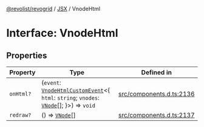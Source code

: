 [@revolist/revogrid](README.md) / [JSX](Namespace.JSX.md) / VnodeHtml

# Interface: VnodeHtml

## Properties

| Property | Type | Defined in |
| ------ | ------ | ------ |
| `onHtml?` | (`event`: [`VnodeHtmlCustomEvent`](Interface.VnodeHtmlCustomEvent.md)\<\{ `html`: `string`; `vnodes`: [`VNode`](Interface.VNode.md)[]; \}\>) => `void` | [src/components.d.ts:2136](https://github.com/revolist/revogrid/blob/2bbd565b6ba0fbdf72ee22dd6361908f69d8c6e1/src/components.d.ts#L2136) |
| `redraw?` | () => [`VNode`](Interface.VNode.md)[] | [src/components.d.ts:2137](https://github.com/revolist/revogrid/blob/2bbd565b6ba0fbdf72ee22dd6361908f69d8c6e1/src/components.d.ts#L2137) |
